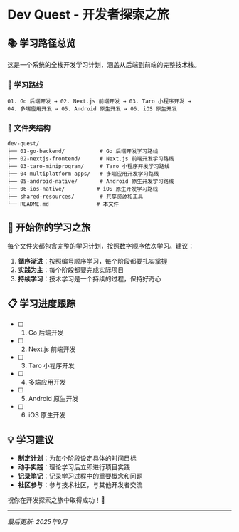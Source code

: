 # Dev Quest - 开发者探索之旅

## 📚 学习路径总览

这是一个系统的全栈开发学习计划，涵盖从后端到前端的完整技术栈。

### 🎯 学习路线

```
01. Go 后端开发 → 02. Next.js 前端开发 → 03. Taro 小程序开发 →
04. 多端应用开发 → 05. Android 原生开发 → 06. iOS 原生开发
```

### 📁 文件夹结构

```
dev-quest/
├── 01-go-backend/           # Go 后端开发学习路线
├── 02-nextjs-frontend/      # Next.js 前端开发学习路线
├── 03-taro-miniprogram/     # Taro 小程序开发学习路线
├── 04-multiplatform-apps/   # 多端应用开发学习路线
├── 05-android-native/       # Android 原生开发学习路线
├── 06-ios-native/          # iOS 原生开发学习路线
├── shared-resources/        # 共享资源和工具
└── README.md               # 本文件
```

## 🚀 开始你的学习之旅

每个文件夹都包含完整的学习计划，按照数字顺序依次学习。建议：

1. **循序渐进**：按照编号顺序学习，每个阶段都要扎实掌握
2. **实践为主**：每个阶段都要完成实际项目
3. **持续学习**：技术学习是一个持续的过程，保持好奇心

## 📋 学习进度跟踪

- [ ] 01. Go 后端开发
- [ ] 02. Next.js 前端开发
- [ ] 03. Taro 小程序开发
- [ ] 04. 多端应用开发
- [ ] 05. Android 原生开发
- [ ] 06. iOS 原生开发

## 💡 学习建议

- **制定计划**：为每个阶段设定具体的时间目标
- **动手实践**：理论学习后立即进行项目实践
- **记录笔记**：记录学习过程中的重要概念和问题
- **社区参与**：参与技术社区，与其他开发者交流

祝你在开发探索之旅中取得成功！🎉

---

*最后更新: 2025年9月*